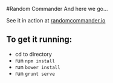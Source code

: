 #Random Commander
And here we go...

See it in action at [randomcommander.io](http://randomcommander.io)

## To get it running:
- cd to directory
- run `npm install`
- run `bower install`
- run `grunt serve`